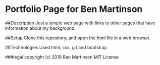 # Portfolio Page for Ben Martinson

##Description
Just a simple web page with links to other pages that have information about my
background.

##Setup
Clone this repository, and open the html file in a web browser.

##Technologies Used
html, css, git and bootstrap

###legal
copyright (c) 2019 Ben Martinson
MIT License
